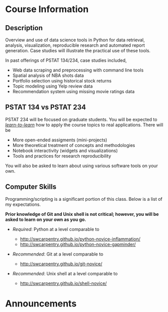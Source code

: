 # Course Information

## Description

Overview and use of data science tools in Python for data retrieval, analysis, visualization, reproducible research and automated report generation. Case studies will illustrate the practical use of these tools.

In past offerings of PSTAT 134/234, case studies included,

* Web data scraping and preprocessing with command line tools
* Spatial analysis of NBA shots data
* Portfolio selection using historical stock returns
* Topic modeling using Yelp review data
* Recommendation system using missing movie ratings data

## PSTAT 134 vs PSTAT 234

PSTAT 234 will be focused on graduate students. You will be expected to [_learn-to-learn_](https://hbr.org/2016/03/learning-to-learn) how to apply the course topics to real applications. There will be

* More open-ended assigments (mini-projects)
* More theoretical treatment of concepts and methodologies
* Notebook interactivity (widgets and visualizations)
* Tools and practices for research reproducibility

You will also be asked to learn about using various software tools on your own.

## Computer Skills

Programming/scripting is a significant portion of this class. Below is a list of my expectations.

**Prior knowledge of Git and Unix shell is not critical; however, you will be asked to learn on your own as you go.**

* _Required_: Python at a level comparable to
    * http://swcarpentry.github.io/python-novice-inflammation/
    * http://swcarpentry.github.io/python-novice-gapminder/

* _Recommended_: Git at a level comparable to 
    * http://swcarpentry.github.io/git-novice/ 
    
* _Recommended_: Unix shell at a level comparable to
    * http://swcarpentry.github.io/shell-novice/

# Announcements

